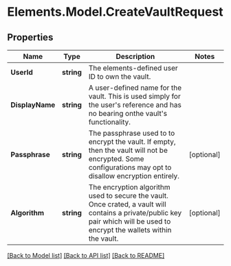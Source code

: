 # Elements.Model.CreateVaultRequest

## Properties

Name | Type | Description | Notes
------------ | ------------- | ------------- | -------------
**UserId** | **string** | The elements-defined user ID to own the vault. | 
**DisplayName** | **string** | A user-defined name for the vault. This is used simply for the user&#39;s reference and has no bearing  onthe vault&#39;s functionality. | 
**Passphrase** | **string** | The passphrase used to to encrypt the vault. If empty, then the vault will not be encrypted. Some configurations may opt to disallow encryption entirely. | [optional] 
**Algorithm** | **string** | The encryption algorithm used to secure the vault. Once crated, a vault will contains a private/public key pair which will be used to encrypt the wallets within the vault. | [optional] 

[[Back to Model list]](../README.md#documentation-for-models) [[Back to API list]](../README.md#documentation-for-api-endpoints) [[Back to README]](../README.md)

